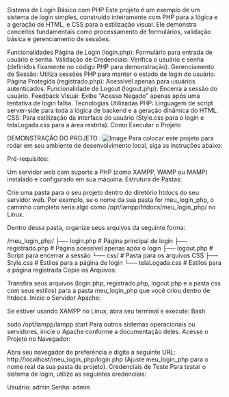 Sistema de Login Básico com PHP
Este projeto é um exemplo de um sistema de login simples, construído inteiramente com PHP para a lógica e a geração de HTML, e CSS para a estilização visual. Ele demonstra conceitos fundamentais como processamento de formulários, validação básica e gerenciamento de sessões.

Funcionalidades
Página de Login (login.php): Formulário para entrada de usuário e senha.
Validação de Credenciais: Verifica o usuário e senha (definidos fixamente no código PHP para demonstração).
Gerenciamento de Sessão: Utiliza sessões PHP para manter o estado de login do usuário.
Página Protegida (registrado.php): Acessível apenas para usuários autenticados.
Funcionalidade de Logout (logout.php): Encerra a sessão do usuário.
Feedback Visual: Exibe "Acesso Negado" apenas após uma tentativa de login falha.
Tecnologias Utilizadas
PHP: Linguagem de script server-side para toda a lógica de backend e a geração dinâmica do HTML.
CSS: Para estilização da interface do usuário (Style.css para o login e telaLogada.css para a área restrita).
Como Executar o Projeto

DEMONSTRAÇÂO DO PROJETO : ![Image](https://github.com/user-attachments/assets/8fc68dfc-6579-49b1-9cec-51ae64fdff99)
Para colocar este projeto para rodar em seu ambiente de desenvolvimento local, siga as instruções abaixo:

Pré-requisitos:

Um servidor web com suporte a PHP (como XAMPP, WAMP ou MAMP) instalado e configurado em sua máquina.
Estrutura de Pastas:

Crie uma pasta para o seu projeto dentro do diretório htdocs do seu servidor web. Por exemplo, se o nome da sua pasta for meu_login_php, o caminho completo seria algo como /opt/lampp/htdocs/meu_login_php/ no Linux.

Dentro dessa pasta, organize seus arquivos da seguinte forma:

/meu_login_php/
├── login.php           # Página principal de login
├── registrado.php      # Página acessível apenas após o login
├── logout.php          # Script para encerrar a sessão
└── css/                # Pasta para os arquivos CSS
    ├── Style.css       # Estilos para a página de login
    └── telaLogada.css  # Estilos para a página registrada
Copie os Arquivos:

Transfira seus arquivos (login.php, registrado.php, logout.php e a pasta css com seus estilos) para a pasta meu_login_php que você criou dentro de htdocs.
Inicie o Servidor Apache:

Se estiver usando XAMPP no Linux, abra seu terminal e execute:
Bash

sudo /opt/lampp/lampp start
Para outros sistemas operacionais ou servidores, inicie o Apache conforme a documentação deles.
Acesse o Projeto no Navegador:

Abra seu navegador de preferência e digite a seguinte URL:
http://localhost/meu_login_php/login.php
(Ajuste meu_login_php para o nome real da sua pasta de projeto).
Credenciais de Teste
Para testar o sistema de login, utilize as seguintes credenciais:

Usuário: admin
Senha: admin
